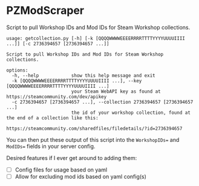 # PZModScraper
Script to pull Workshop IDs and Mod IDs for Steam Workshop collections.
```
usage: getcollection.py [-h] [-k [QQQQWWWWEEEERRRRTTTTYYYYUUUUIIII ...]] [-c 2736394657 [2736394657 ...]]

Script to pull Workshop IDs and Mod IDs for Steam Workshop collections.

options:
  -h, --help            show this help message and exit
  -k [QQQQWWWWEEEERRRRTTTTYYYYUUUUIIII ...], --key [QQQQWWWWEEEERRRRTTTTYYYYUUUUIIII ...]
                        your Steam WebAPI key as found at https://steamcommunity.com/dev/apikey
  -c 2736394657 [2736394657 ...], --collection 2736394657 [2736394657 ...]
                        the id of your workshop collection, found at the end of a collection like this:
                        https://steamcommunity.com/sharedfiles/filedetails/?id=2736394657
```

You can then put these output of this script into the ``WorkshopIDs=`` and ``ModIDs=`` fields in your server config.

Desired features if I ever get around to adding them:
- [ ] Config files for usage based on yaml
- [ ] Allow for excluding mod ids based on yaml config(s) 
